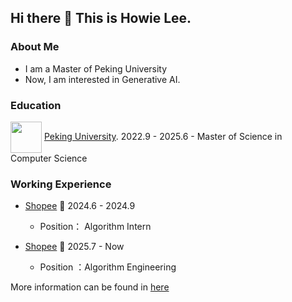 ## Hi there 👋 This is Howie Lee.

<!--
**HowiePix/HowiePix** is a ✨ _special_ ✨ repository because its `README.md` (this file) appears on your GitHub profile.

Here are some ideas to get you started:

- 🔭 I’m currently working on ...
- 🌱 I’m currently learning ...
- 👯 I’m looking to collaborate on ...
- 🤔 I’m looking for help with ...
- 💬 Ask me about ...
- 📫 How to reach me: ...
- 😄 Pronouns: ...
- ⚡ Fun fact: ...
-->

### About Me

* I am a Master of Peking University 
* Now, I am interested in Generative AI.

### Education

<img src="https://www.pku.edu.cn/pku_logo_red.png" width = "50" height = "50"  align=center /> [Peking University](https://www.pku.edu.cn). 2022.9 - 2025.6 - Master of Science in Computer Science


### Working Experience

- [Shopee](https://shopee.com) 📌 2024.6 - 2024.9
  - Position： Algorithm Intern

- [Shopee](https://shopee.com) 📌 2025.7 - Now
  - Position ：Algorithm Engineering
 
More information can be found in [here](https://hhhowieli.github.io)

